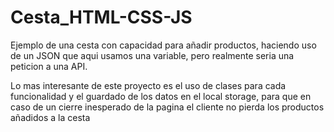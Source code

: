 # Cesta_HTML-CSS-JS

Ejemplo de una cesta con capacidad para añadir productos, haciendo uso de un JSON que aqui usamos una variable, pero realmente seria una peticion a una API.

Lo mas interesante de este proyecto es el uso de clases para cada funcionalidad y el guardado de los datos en el local storage, para que en caso de un cierre inesperado de la pagina el cliente no pierda los productos añadidos a la cesta
